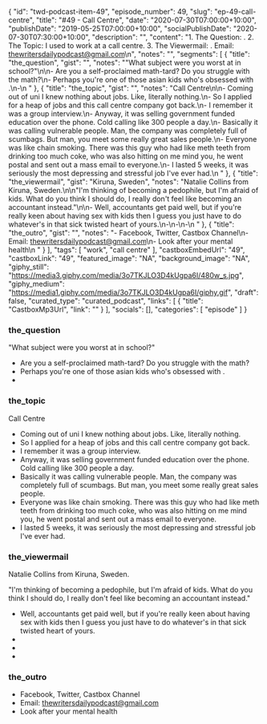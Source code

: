 {
	"id": "twd-podcast-item-49",
	"episode_number": 49,
	"slug": "ep-49-call-centre",
	"title": "#49 - Call Centre",
	"date": "2020-07-30T07:00:00+10:00",
	"publishDate": "2019-05-25T07:00:00+10:00",
	"socialPublishDate": "2020-07-30T07:30:00+10:00",
	"description": "",
	"content": "1. The Question: . 2. The Topic: I used to work at a call centre. 3. The Viewermail: . Email: thewritersdailypodcast@gmail.com\n",
	"notes": "",
	"segments": [
		{
			"title": "the_question",
			"gist": "",
			"notes": "\"What subject were you worst at in school?\"\n\n- Are you a self-proclaimed math-tard? Do you struggle with the math?\n- Perhaps you're one of those asian kids who's obsessed with .\n-\n      "
		},
		{
			"title": "the_topic",
			"gist": "",
			"notes": "Call Centre\n\n- Coming out of uni I knew nothing about jobs. Like, literally nothing.\n- So I applied for a heap of jobs and this call centre company got back.\n- I remember it was a group interview.\n- Anyway, it was selling government funded education over the phone. Cold calling like 300 people a day.\n- Basically it was calling vulnerable people. Man, the company was completely full of scumbags. But man, you meet some really great sales people.\n- Everyone was like chain smoking. There was this guy who had like meth teeth from drinking too much coke, who was also hitting on me mind you, he went postal and sent out a mass email to everyone.\n- I lasted 5 weeks, it was seriously the most depressing and stressful job I've ever had.\n      "
		},
		{
			"title": "the_viewermail",
			"gist": "Kiruna, Sweden",
			"notes": "Natalie Collins from Kiruna, Sweden.\n\n\"I'm thinking of becoming a pedophile, but I'm afraid of kids. What do you think I should do, I really don't feel like becoming an accountant instead.\"\n\n- Well, accountants get paid well, but if you're really keen about having sex with kids then I guess you just have to do whatever's in that sick twisted heart of yours.\n-\n-\n-\n      "
		},
		{
			"title": "the_outro",
			"gist": "",
			"notes": "- Facebook, Twitter, Castbox Channel\n- Email: thewritersdailypodcast@gmail.com\n- Look after your mental health\n      "
		}
	],
	"tags": [
		"work",
		"call centre"
	],
	"castboxEmbedUrl": "49",
	"castboxLink": "49",
	"featured_image": "NA",
	"background_image": "NA",
	"giphy_still": "https://media3.giphy.com/media/3o7TKJLO3D4kUgpa6I/480w_s.jpg",
	"giphy_medium": "https://media1.giphy.com/media/3o7TKJLO3D4kUgpa6I/giphy.gif",
	"draft": false,
	"curated_type": "curated_podcast",
	"links": [
		{
			"title": "CastboxMp3Url",
			"link": ""
		}
	],
	"socials": [],
	"categories": [
		"episode"
	]
}

### the_question

"What subject were you worst at in school?"

- Are you a self-proclaimed math-tard? Do you struggle with the math?
- Perhaps you're one of those asian kids who's obsessed with .
-
      
### the_topic

Call Centre

- Coming out of uni I knew nothing about jobs. Like, literally nothing.
- So I applied for a heap of jobs and this call centre company got back.
- I remember it was a group interview.
- Anyway, it was selling government funded education over the phone. Cold calling like 300 people a day.
- Basically it was calling vulnerable people. Man, the company was completely full of scumbags. But man, you meet some really great sales people.
- Everyone was like chain smoking. There was this guy who had like meth teeth from drinking too much coke, who was also hitting on me mind you, he went postal and sent out a mass email to everyone.
- I lasted 5 weeks, it was seriously the most depressing and stressful job I've ever had.
      
### the_viewermail

Natalie Collins from Kiruna, Sweden.

"I'm thinking of becoming a pedophile, but I'm afraid of kids. What do you think I should do, I really don't feel like becoming an accountant instead."

- Well, accountants get paid well, but if you're really keen about having sex with kids then I guess you just have to do whatever's in that sick twisted heart of yours.
-
-
-
      
### the_outro

- Facebook, Twitter, Castbox Channel
- Email: thewritersdailypodcast@gmail.com
- Look after your mental health
      
